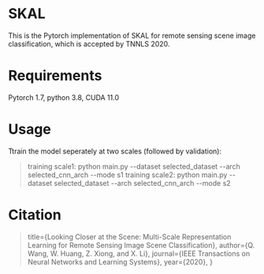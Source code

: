 # SKAL
This is the Pytorch implementation of SKAL for remote sensing scene image classification, which is accepted by TNNLS 2020.

# Requirements
Pytorch 1.7, python 3.8, CUDA 11.0

# Usage
Ttrain the model seperately at two scales (followed by validation):
> training scale1: python main.py --dataset selected_dataset --arch selected_cnn_arch --mode s1 
> training scale2: python main.py --dataset selected_dataset --arch selected_cnn_arch --mode s2 

# Citation
> title={Looking Closer at the Scene: Multi-Scale Representation Learning for Remote Sensing Image Scene Classification},
> author={Q. Wang, W. Huang, Z. Xiong, and X. Li},
> journal={IEEE Transactions on Neural Networks and Learning Systems},
> year={2020},
> }

